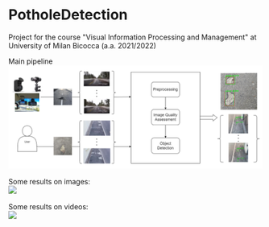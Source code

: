 # PotholeDetection
Project for the course "Visual Information Processing and Management" at University of Milan Bicocca (a.a. 2021/2022)

Main pipeline
![](https://github.com/SteTala97/PotholeDetection/blob/main/demo_data/main-pipeline.png)

Some results on images: <br>
![](https://github.com/SteTala97/PotholeDetection/blob/main/demo_data/images-result-collage.png)

Some results on videos: <br>
![](https://github.com/SteTala97/PotholeDetection/blob/main/demo_data/video-5-result.gif)
